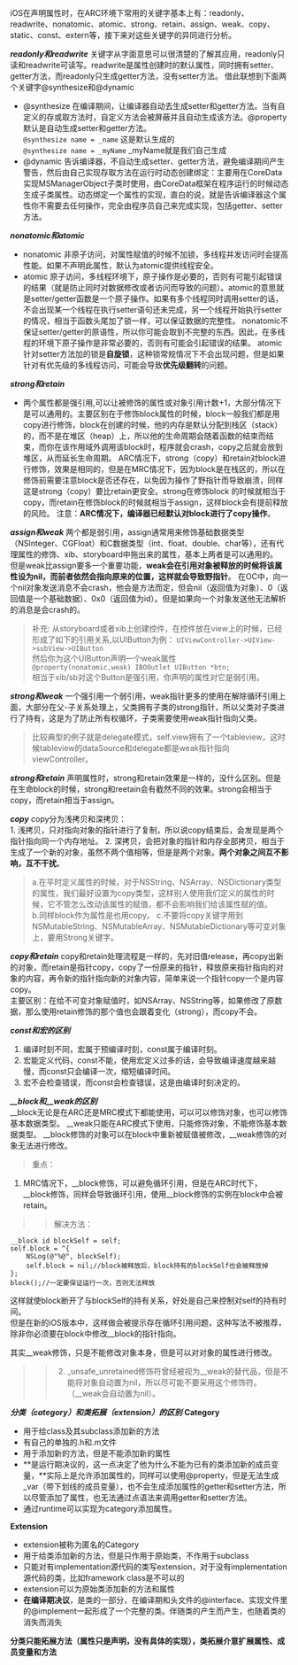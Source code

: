 
iOS在声明属性时，在ARC环境下常用的关键字基本上有：readonly、readwrite、nonatomic、atomic、strong、retain、assign、weak、copy、static、const、extern等，接下来对这些关键字的异同进行分析。

***readonly和readwrite***
关键字从字面意思可以很清楚的了解其应用，readonly只读和readwrite可读写。readwrite是属性创建时的默认属性，同时拥有setter、getter方法，而readonly只生成getter方法，没有setter方法。
借此联想到下面两个关键字@synthesize和@dynamic
+ @synthesize
    在编译期间，让编译器自动去生成setter和getter方法。当有自定义的存或取方法时，自定义方法会被屏蔽并且自动生成该方法。@property默认是自动生成setter和getter方法。  
    `@synthesize name = _name` 这是默认生成的  
    `@synthesize name = _myName` _myName就是我们自己生成
+ @dynamic
    告诉编译器，不自动生成setter、getter方法，避免编译期间产生警告，然后由自己实现存取方法在运行时动态创建绑定：主要用在CoreData实现MSManagerObject子类时使用，由CoreData框架在程序运行的时候动态生成子类属性。动态绑定一个属性的实现，直白的说，就是告诉编译器这个属性你不需要去任何操作，完全由程序员自己来完成实现，包括getter、setter方法。

***nonatomic和atomic***
+ nonatomic
    非原子访问，对属性赋值的时候不加锁，多线程并发访问时会提高性能。如果不声明此属性，默认为atomic提供线程安全。
+ atomic
    原子访问，多线程环境下，原子操作是必要的，否则有可能引起错误的结果（就是防止同时对数据修改或者访问而导致的问题）。atomic的意思就是setter/getter函数是一个原子操作。如果有多个线程同时调用setter的话，不会出现某一个线程在执行setter语句还未完成，另一个线程开始执行setter的情况，相当于函数头尾加了锁一样，可以保证数据的完整性。 nonatomic不保证setter/getter的原语性，所以你可能会取到不完整的东西。因此，在多线程的环境下原子操作是非常必要的，否则有可能会引起错误的结果。 atomic针对setter方法加的锁是**自旋锁**，这种锁常规情况下不会出现问题，但是如果针对有优先级的多线程访问，可能会导致**优先级翻转**的问题。

***strong和retain***
+ 两个属性都是强引用,可以让被修饰的属性或对象引用计数+1，大部分情况下是可以通用的。主要区别在于修饰block属性的时候，block一般我们都是用copy进行修饰，block在创建的时候，他的内存是默认分配到栈区（stack）的，而不是在堆区（heap）上，所以他的生命周期会随着函数的结束而结束，而你在该作用域外调用该block时，程序就会crash，copy之后就会放到堆区，从而延长生命周期。  ARC情况下，strong（copy）和retain对block进行修饰，效果是相同的，但是在MRC情况下，因为block是在栈区的，所以在修饰前需要注意block是否还存在，以免因为操作了野指针而导致崩溃，同样这是strong（copy）要比retain更安全。strong在修饰block 的时候就相当于copy，而retain在修饰block的时候就相当于assign，这样block会有提前释放的风险。    注意：**ARC情况下，编译器已经默认对block进行了copy操作**。
    
***assign和weak***
两个都是弱引用，assign通常用来修饰基础数据类型（NSInteger、CGFloat）和C数据类型（int、float、double、char等），还有代理属性的修饰、xib、storyboard中拖出来的属性，基本上两者是可以通用的。   
但是weak比assign要多一个重要功能，**weak会在引用对象被释放的时候将该属性设为nil，而前者依然会指向原来的位置，这样就会导致野指针**。 在OC中，向一个nil对象发送消息不会crash，他会是方法而定，但会nil（返回值为对象）、0（返回值是一个基础数据）、0x0（返回值为id）。但是如果向一个对象发送他无法解析的消息是会crash的。

>补充:  从storyboard或者xib上创建控件，在控件放在view上的时候，已经形成了如下的引用关系,以UIButton为例：
    `UIViewController->UIView->subView->UIButton`     
    然后你为这个UIButton声明一个weak属性    
    `@property(nonatomic,weak) IBOOutlet UIButton *btn;`    
    相当于xib/sb对这个Button是强引用，你声明的属性对它是弱引用。
    
***strong和weak***
一个强引用一个弱引用，weak指针更多的使用在解除循环引用上面，大部分在父-子关系处理上，父类拥有子类的strong指针，所以父类对子类进行了持有，这是为了防止所有权循环，子类需要使用weak指针指向父类。
>比较典型的例子就是delegate模式，self.view拥有了一个tableview，这时候tableview的dataSource和delegate都是weak指针指向viewController。

***strong和retain***
    声明属性时，strong和retain效果是一样的，没什么区别。但是在生命block的时候，strong和reetain会有截然不同的效果。strong会相当于copy，而retain相当于assign。

***copy***
    copy分为浅拷贝和深拷贝：  
    1. 浅拷贝，只对指向对象的指针进行了复制，所以说copy结束后，会发现是两个指针指向同一个内存地址。
    2. 深拷贝，会把对象的指针和内存全部拷贝，相当于生成了一个新的对象，虽然不两个值相等，但是是两个对象。**两个对象之间互不影响，互不干扰**。
> a.在平时定义属性的时候，对于NSString、NSArray、NSDictionary类型的属性，我们最好设置为copy类型，这样别人使用我们定义的属性的时候，它不管怎么改动该属性的赋值，都不会影响我们给该属性赋的值。   
    b.同样block作为属性是也用copy。
    c.不要将copy关键字用到NSMutableString、NSMutableArray、NSMutableDictionary等可变对象上，要用Strong关键字。
    
***copy和retain***
    copy和retain处理流程是一样的，先对旧值release，再copy出新的对象，而retain是指针copy，copy了一份原来的指针，释放原来指针指向的对象的内容，再令新的指针指向新的对象内容，简单来说一个指针copy一个是内容copy。  
    主要区别：在给不可变对象赋值时，如NSArray、NSString等，如果修改了原数据，那么使用retain修饰的那个值也会跟着变化（strong），而copy不会。
    
***const和宏的区别***
1. 编译时刻不同，宏属于预编译时刻，const属于编译时刻。
2. 宏能定义代码，const不能，使用宏定义过多的话，会导致编译速度越来越慢，而const只会编译一次，缩短编译时间。
3. 宏不会检查错误，而const会检查错误，这是由编译时刻决定的。

***__block和__weak的区别***   
    __block无论是在ARC还是MRC模式下都能使用，可以可以修饰对象，也可以修饰基本数据类型。
    __weak只能在ARC模式下使用，只能修饰对象，不能修饰基本数据类型。
    __block修饰的对象可以在block中重新被赋值被修改，__weak修饰的对象无法进行修改。
> 重点：
1. MRC情况下，__block修饰，可以避免循环引用，但是在ARC时代下，__block修饰，同样会导致循环引用，使用__block修饰的实例在block中会被retain。
>>解决方法：
```
__block id blockSelf = self;
self.block = ^{    
    NSLog(@"%@", blockSelf);   
    self.block = nil;//block被释放后，block持有的blockSelf也会被释放掉   
};  
block();//一定要保证运行一次，否则无法释放    
```
这样就使block断开了与blockSelf的持有关系，好处是自己来控制对self的持有时间。   
但是在新的iOS版本中，这样做会被提示存在循环引用问题，这种写法不被推荐，除非你必须要在block中修改__block的指针指向。

其实__weak修饰，只是不能修改对象本身，但是可以对对象的属性进行修改。
>>2. _unsafe_unretained修饰符曾经被视为__weak的替代品，但是不能将对象自动置为nil，所以尽可能不要采用这个修饰符。（__weak会自动置为nil）。

***分类（category）和类拓展（extension）的区别***
**Category**
+ 用于给class及其subclass添加新的方法
+ 有自己的单独的.h和.m文件
+ 用于添加新的方法，但是不能添加新的属性
+ **是运行期决议的，这一点决定了他为什么不能为已有的类添加新的成员变量，**实际上是允许添加属性的，同样可以使用@property，但是无法生成_var（带下划线的成员变量），也不会生成添加属性的getter和setter方法，所以尽管添加了属性，也无法通过点语法来调用getter和setter方法。
+ 通过runtime可以实现为category添加属性。        

**Extension**
+ extension被称为匿名的Category
+ 用于给类添加新的方法，但是只作用于原始类，不作用于subclass
+ 只能对有implementation源代码的类写extension，对于没有implementation源代码的类，比如framework class是不可以的
+ extension可以为原始类添加新的方法和属性
+ **在编译期决议**，是类的一部分，在编译期和头文件的@interface、实现文件里的@implement一起形成了一个完整的类。伴随类的产生而产生，也随着类的消失而消失

**分类只能拓展方法（属性只是声明，没有具体的实现），类拓展介意扩展属性、成员变量和方法**



